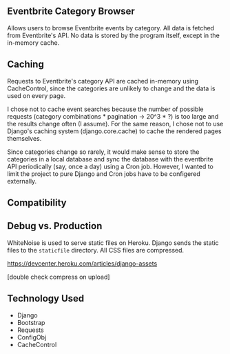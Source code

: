## Eventbrite Category Browser
Allows users to browse Eventbrite events by category. All data is fetched from Eventbrite's API. No data is stored by the program itself, except in the in-memory cache.

## Caching
Requests to Eventbrite's category API are cached in-memory using CacheControl, since the categories are unlikely to change and the data is used on every page.

I chose not to cache event searches because the number of possible requests (category combinations * pagination -> 20^3 * ?) is too large and the results change often (I assume). For the same reason, I chose not to use Django's caching system (django.core.cache) to cache the rendered pages themselves.

Since categories change so rarely, it would make sense to store the categories in a local database and sync the database with the eventbrite API periodically (say, once a day) using a Cron job. However, I wanted to limit the project to pure Django and Cron jobs have to be configered externally.

## Compatibility

## Debug vs. Production
WhiteNoise is used to serve static files on Heroku. Django sends the static files to the `staticfile` directory. All CSS files are compressed.

https://devcenter.heroku.com/articles/django-assets

[double check compress on upload]

## Technology Used
- Django
- Bootstrap
- Requests
- ConfigObj
- CacheControl